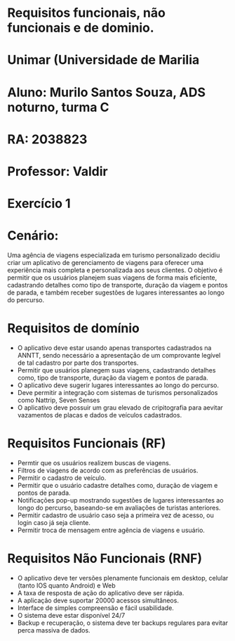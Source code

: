 # Requisitos funcionais, não funcionais e de dominio.
# Unimar (Universidade de Marilia
# Aluno: Murilo Santos Souza, ADS noturno, turma C
# RA: 2038823
# Professor: Valdir 

# Exercício 1
# Cenário:
Uma agência de viagens especializada em turismo personalizado
 decidiu criar um aplicativo de gerenciamento de viagens para oferecer
 uma experiência mais completa e personalizada aos seus clientes. O
 objetivo é permitir que os usuários planejem suas viagens de forma
 mais eficiente, cadastrando detalhes como tipo de transporte, duração
 da viagem e pontos de parada, e também receber sugestões de lugares
 interessantes ao longo do percurso.
 # Requisitos de domínio
 - O aplicativo deve estar usando apenas transportes cadastrados na ANNTT, sendo necessário a apresentação de um comprovante legível de tal cadastro por parte dos transportes.
 - Permitir que usuários planegem suas viagens, cadastrando detalhes como, tipo de transporte, duração da viagem e pontos de parada.
 - O aplicativo deve sugerir lugares interessantes  ao longo do percurso.
 - Deve permitir a integração com sistemas de turismos personalizados como Nattrip, Seven Senses
 - O aplicativo deve possuir um grau elevado de cripitografia para aevitar vazamentos de placas e dados de veículos cadastrados.

 
# Requisitos Funcionais (RF)
 - Permtir que os usuários realizem buscas de viagens.
 - Filtros de viagens de acordo com as preferências de usuários. 
 - Permitir o cadastro de veículo.
 - Permitir que o usuário cadastre detalhes como, duração de viagem e pontos de parada.
 - Notificações pop-up mostrando sugestões de lugares interessantes ao longo do percurso, baseando-se em avaliações de turistas anteriores.
 - Permitir cadastro de usuário caso seja a primeira vez de acesso, ou login caso já seja cliente. 
 - Permitir troca de mensagem entre agência de viagens e usuário.

# Requisitos Não Funcionais (RNF)
- O aplicativo deve ter versões plenamente funcionais em desktop, celular (tanto IOS quanto Android) e Web
- A taxa de resposta de ação do aplicativo deve ser rápida.
- A aplicação deve suportar 20000 acessos simultâneos.
- Interface de simples compreensão e fácil usabilidade.
- O sistema deve estar disponível 24/7
- Backup e recuperação, o sistema deve ter backups regulares para evitar perca massiva de dados. 
 

   
   





























